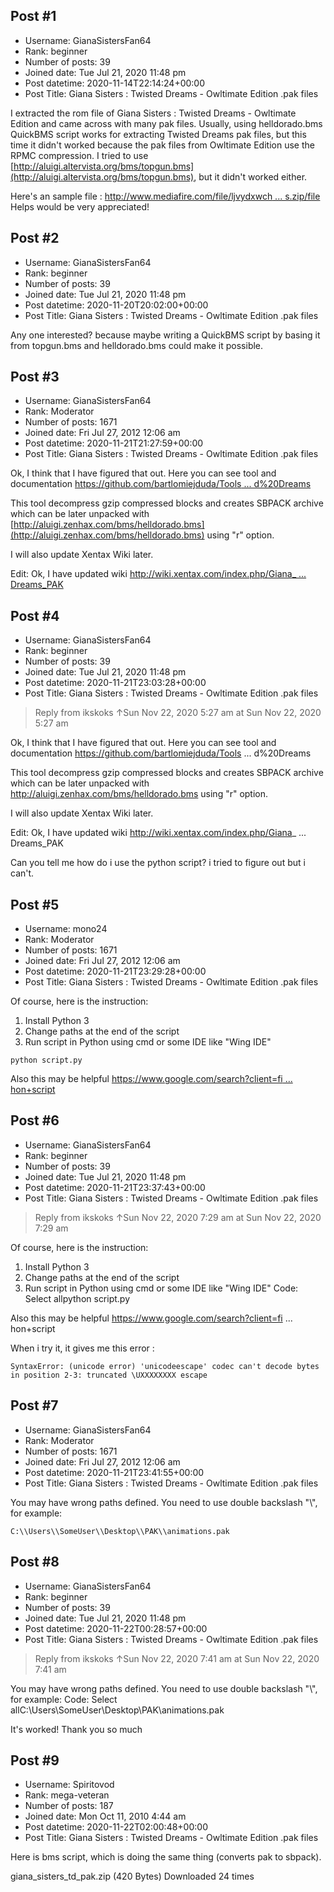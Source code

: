 ## Post #1
- Username: GianaSistersFan64
- Rank: beginner
- Number of posts: 39
- Joined date: Tue Jul 21, 2020 11:48 pm
- Post datetime: 2020-11-14T22:14:24+00:00
- Post Title: Giana Sisters : Twisted Dreams - Owltimate Edition .pak files

I extracted the rom file of Giana Sisters : Twisted Dreams - Owltimate Edition and came across with many pak files.
Usually, using helldorado.bms QuickBMS script works for extracting Twisted Dreams pak files, but this time it didn't worked because the pak files from Owltimate Edition use the RPMC compression.
I tried to use [http://aluigi.altervista.org/bms/topgun.bms](http://aluigi.altervista.org/bms/topgun.bms), but it didn't worked either.

Here's an sample file : [http://www.mediafire.com/file/ljvydxwch ... s.zip/file](http://www.mediafire.com/file/ljvydxwch1it7mf/animations.zip/file)
Helps would be very appreciated!
## Post #2
- Username: GianaSistersFan64
- Rank: beginner
- Number of posts: 39
- Joined date: Tue Jul 21, 2020 11:48 pm
- Post datetime: 2020-11-20T20:02:00+00:00
- Post Title: Giana Sisters : Twisted Dreams - Owltimate Edition .pak files

Any one interested? because maybe writing a QuickBMS script by basing it from topgun.bms and helldorado.bms could make it possible.
## Post #3
- Username: GianaSistersFan64
- Rank: Moderator
- Number of posts: 1671
- Joined date: Fri Jul 27, 2012 12:06 am
- Post datetime: 2020-11-21T21:27:59+00:00
- Post Title: Giana Sisters : Twisted Dreams - Owltimate Edition .pak files

Ok, I think that I have figured that out. 
Here you can see tool and documentation [https://github.com/bartlomiejduda/Tools ... d%20Dreams](https://github.com/bartlomiejduda/Tools/tree/master/NEW%20Tools/Giana%20Sisters%20Twisted%20Dreams)

This tool decompress gzip compressed blocks and creates SBPACK archive
which can be later unpacked with [http://aluigi.zenhax.com/bms/helldorado.bms](http://aluigi.zenhax.com/bms/helldorado.bms)
using "r" option.

I will also update Xentax Wiki later. 


Edit: Ok, I have updated wiki [http://wiki.xentax.com/index.php/Giana_ ... Dreams_PAK](http://wiki.xentax.com/index.php/Giana_Sisters:_Twisted_Dreams_PAK)
## Post #4
- Username: GianaSistersFan64
- Rank: beginner
- Number of posts: 39
- Joined date: Tue Jul 21, 2020 11:48 pm
- Post datetime: 2020-11-21T23:03:28+00:00
- Post Title: Giana Sisters : Twisted Dreams - Owltimate Edition .pak files

> Reply from ikskoks ↑Sun Nov 22, 2020 5:27 am at Sun Nov 22, 2020 5:27 am
>
> 
Ok, I think that I have figured that out. 
Here you can see tool and documentation https://github.com/bartlomiejduda/Tools ... d%20Dreams

This tool decompress gzip compressed blocks and creates SBPACK archive
which can be later unpacked with http://aluigi.zenhax.com/bms/helldorado.bms
using "r" option.

I will also update Xentax Wiki later. 


Edit: Ok, I have updated wiki http://wiki.xentax.com/index.php/Giana_ ... Dreams_PAK

Can you tell me how do i use the python script? i tried to figure out but i can't.
## Post #5
- Username: mono24
- Rank: Moderator
- Number of posts: 1671
- Joined date: Fri Jul 27, 2012 12:06 am
- Post datetime: 2020-11-21T23:29:28+00:00
- Post Title: Giana Sisters : Twisted Dreams - Owltimate Edition .pak files

Of course, here is the instruction:

1. Install Python 3
2. Change paths at the end of the script
3. Run script in Python using cmd or some IDE like "Wing IDE"

```
python script.py
```


Also this may be helpful [https://www.google.com/search?client=fi ... hon+script](https://www.google.com/search?client=firefox-b-d&q=how+to+run+python+script)
## Post #6
- Username: GianaSistersFan64
- Rank: beginner
- Number of posts: 39
- Joined date: Tue Jul 21, 2020 11:48 pm
- Post datetime: 2020-11-21T23:37:43+00:00
- Post Title: Giana Sisters : Twisted Dreams - Owltimate Edition .pak files

> Reply from ikskoks ↑Sun Nov 22, 2020 7:29 am at Sun Nov 22, 2020 7:29 am
>
> 
Of course, here is the instruction:

1. Install Python 3
2. Change paths at the end of the script
3. Run script in Python using cmd or some IDE like "Wing IDE"
Code: Select allpython script.py

Also this may be helpful https://www.google.com/search?client=fi ... hon+script

When i try it, it gives me this error :

```
SyntaxError: (unicode error) 'unicodeescape' codec can't decode bytes in position 2-3: truncated \UXXXXXXXX escape
```
## Post #7
- Username: GianaSistersFan64
- Rank: Moderator
- Number of posts: 1671
- Joined date: Fri Jul 27, 2012 12:06 am
- Post datetime: 2020-11-21T23:41:55+00:00
- Post Title: Giana Sisters : Twisted Dreams - Owltimate Edition .pak files

You may have wrong paths defined. You need to use double backslash "\\", for example:

```
C:\\Users\\SomeUser\\Desktop\\PAK\\animations.pak
```
## Post #8
- Username: GianaSistersFan64
- Rank: beginner
- Number of posts: 39
- Joined date: Tue Jul 21, 2020 11:48 pm
- Post datetime: 2020-11-22T00:28:57+00:00
- Post Title: Giana Sisters : Twisted Dreams - Owltimate Edition .pak files

> Reply from ikskoks ↑Sun Nov 22, 2020 7:41 am at Sun Nov 22, 2020 7:41 am
>
> 
You may have wrong paths defined. You need to use double backslash "\\", for example:
Code: Select allC:\\Users\\SomeUser\\Desktop\\PAK\\animations.pak

It's worked! Thank you so much
## Post #9
- Username: Spiritovod
- Rank: mega-veteran
- Number of posts: 187
- Joined date: Mon Oct 11, 2010 4:44 am
- Post datetime: 2020-11-22T02:00:48+00:00
- Post Title: Giana Sisters : Twisted Dreams - Owltimate Edition .pak files

Here is bms script, which is doing the same thing (converts pak to sbpack).


 giana_sisters_td_pak.zip
(420 Bytes) Downloaded 24 times
